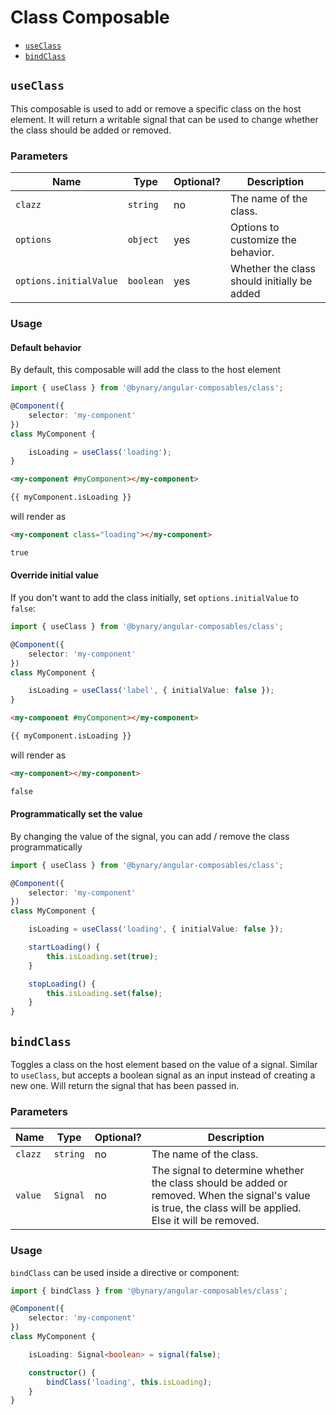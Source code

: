 # Class Composable

- [`useClass`](#useclass)
- [`bindClass`](#bindclass)

## `useClass`

This composable is used to add or remove a specific class on the host element.
It will return a writable signal that can be used to change whether the class should be added or removed.

### Parameters

| Name                   | Type      | Optional? | Description                                 |
|------------------------|-----------|-----------|---------------------------------------------|
| `clazz`                | `string`  | no        | The name of the class.                      |
| `options`              | `object`  | yes       | Options to customize the behavior.          |
| `options.initialValue` | `boolean` | yes       | Whether the class should initially be added |


### Usage

#### Default behavior

By default, this composable will add the class to the host element

```ts
import { useClass } from '@bynary/angular-composables/class';

@Component({
    selector: 'my-component'
})
class MyComponent {

    isLoading = useClass('loading');
}
```

```html
<my-component #myComponent></my-component>

{{ myComponent.isLoading }}
```

will render as

```html
<my-component class="loading"></my-component>

true
```

#### Override initial value

If you don't want to add the class initially, set `options.initialValue` to `false`:

```ts
import { useClass } from '@bynary/angular-composables/class';

@Component({
    selector: 'my-component'
})
class MyComponent {

    isLoading = useClass('label', { initialValue: false });
}
```

```html
<my-component #myComponent></my-component>

{{ myComponent.isLoading }}
```

will render as

```html
<my-component></my-component>

false
```

#### Programmatically set the value

By changing the value of the signal, you can add / remove the class programmatically

```ts
import { useClass } from '@bynary/angular-composables/class';

@Component({
    selector: 'my-component'
})
class MyComponent {

    isLoading = useClass('loading', { initialValue: false });

    startLoading() {
        this.isLoading.set(true);
    }

    stopLoading() {
        this.isLoading.set(false);
    }
}
```


## `bindClass`

Toggles a class on the host element based on the value of a signal. Similar to `useClass`, but accepts a boolean signal as an input instead of creating a new one.
Will return the signal that has been passed in.

### Parameters

| Name    | Type     | Optional? | Description                                                                                                                                                |
|---------|----------|-----------|------------------------------------------------------------------------------------------------------------------------------------------------------------|
| `clazz` | `string` | no        | The name of the class.                                                                                                                                     |
| `value` | `Signal` | no        | The signal to determine whether the class should be added or removed. When the signal's value is true, the class will be applied. Else it will be removed. |

### Usage

`bindClass` can be used inside a directive or component:

```ts
import { bindClass } from '@bynary/angular-composables/class';

@Component({
    selector: 'my-component'
})
class MyComponent {

    isLoading: Signal<boolean> = signal(false);

    constructor() {
        bindClass('loading', this.isLoading);
    }
}
```
